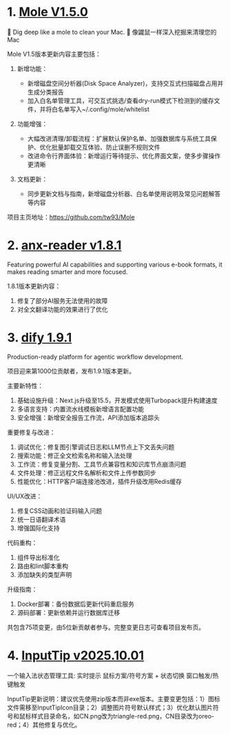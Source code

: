 
# 1. [Mole V1.5.0](https://github.com/tw93/Mole/releases/tag/V1.5.0)  
🦡 Dig deep like a mole to clean your Mac. 🦡 像鼹鼠一样深入挖掘来清理您的 Mac

Mole V1.5版本更新内容主要包括：

1. 新增功能：
   - 新增磁盘空间分析器(Disk Space Analyzer)，支持交互式扫描磁盘占用并生成分类报告
   - 加入白名单管理工具，可交互式挑选/查看dry-run模式下检测到的缓存文件，并将白名单写入~/.config/mole/whitelist

2. 功能增强：
   - 大幅改进清理/卸载流程：扩展默认保护名单、加强数据库与系统工具保护、优化批量卸载交互体验、防止误删不规则文件
   - 改进命令行界面体验：新增运行等待提示、优化界面文案，使多步骤操作更清晰

3. 文档更新：
   - 同步更新文档与指南，新增磁盘分析器、白名单使用说明及常见问题解答等内容

项目主页地址：https://github.com/tw93/Mole

# 2. [anx-reader v1.8.1](https://github.com/Anxcye/anx-reader/releases/tag/v1.8.1)  
Featuring powerful AI capabilities and supporting various e-book formats, it makes reading smarter and more focused. 

1.8.1版本更新内容：
1. 修复了部分AI服务无法使用的故障
2. 对全文翻译功能的效果进行了优化

# 3. [dify 1.9.1](https://github.com/langgenius/dify/releases/tag/1.9.1)  
Production-ready platform for agentic workflow development.

项目迎来第1000位贡献者，发布1.9.1版本更新。

主要新特性：
1. 基础设施升级：Next.js升级至15.5，开发模式使用Turbopack提升构建速度
2. 多语言支持：内置流水线模板新增语言配置功能
3. 安全增强：新增安全报告工作流，API添加版本追踪头

重要修复与改进：
1. 调试优化：修复图引擎调试日志和LLM节点上下文丢失问题
2. 搜索功能：修正全文检索名称和输入法处理
3. 工作流：修复变量分割、工具节点兼容性和知识库节点崩溃问题
4. 文件处理：修正远程文件名解析和文件上传参数同步
5. 性能优化：HTTP客户端连接池改进，插件升级改用Redis缓存

UI/UX改进：
1. 修复CSS动画和验证码输入问题
2. 统一日语翻译术语
3. 增强国际化支持

代码重构：
1. 组件导出标准化
2. 路由和lint脚本重构
3. 添加缺失的类型声明

升级指南：
1. Docker部署：备份数据后更新代码重启服务
2. 源码部署：更新依赖并运行数据库迁移

共包含75项变更，由5位新贡献者参与。完整变更日志可查看项目发布页。

# 4. [InputTip v2025.10.01](https://github.com/abgox/InputTip/releases/tag/v2025.10.01)  
一个输入法状态管理工具: 实时提示 鼠标方案/符号方案 + 状态切换 窗口触发/热键触发 

InputTip更新说明：建议优先使用zip版本而非exe版本。主要变更包括：1）图标文件需移至InputTipIcon目录；2）调整图片符号默认样式；3）优化默认图片符号和鼠标样式目录命名，如CN.png改为triangle-red.png，CN目录改为oreo-red；4）其他修复与优化。

